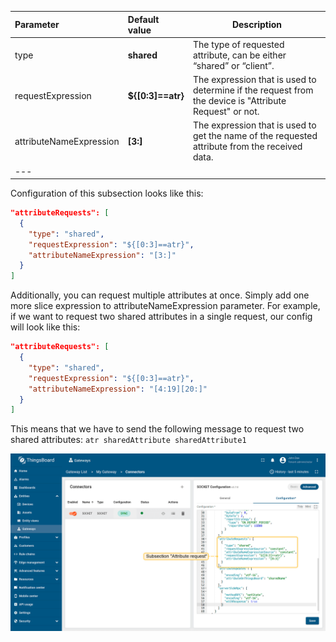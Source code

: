 | **Parameter**           | **Default value** | **Description**                                                                                        |
|:------------------------|:------------------|--------------------------------------------------------------------------------------------------------|
| type                    | **shared**        | The type of requested attribute, can be either “shared” or “client”.                                   |
| requestExpression       | **${[0:3]==atr}** | The expression that is used to determine if the request from the device is "Attribute Request" or not. |
| attributeNameExpression | **[3:]**          | The expression that is used to get the name of the requested attribute from the received data.         |
| ---                     |                   |                                                                                                        |

Configuration of this subsection looks like this:

```json
"attributeRequests": [
  {
    "type": "shared",
    "requestExpression": "${[0:3]==atr}",
    "attributeNameExpression": "[3:]"
  }
]
```

Additionally, you can request multiple attributes at once. Simply add one more slice expression to 
attributeNameExpression parameter. For example, if we want to request two shared attributes in a single request, our config 
will look like this:

```json
"attributeRequests": [
  {
    "type": "shared",
    "requestExpression": "${[0:3]==atr}",
    "attributeNameExpression": "[4:19][20:]"
  }
]
```

This means that we have to send the following message to request two shared attributes:
`atr sharedAttribute sharedAttribute1`

![image](/images/gateway/socket-connector/socket-subsection-attribute-request-advanced-1-ce.png)
